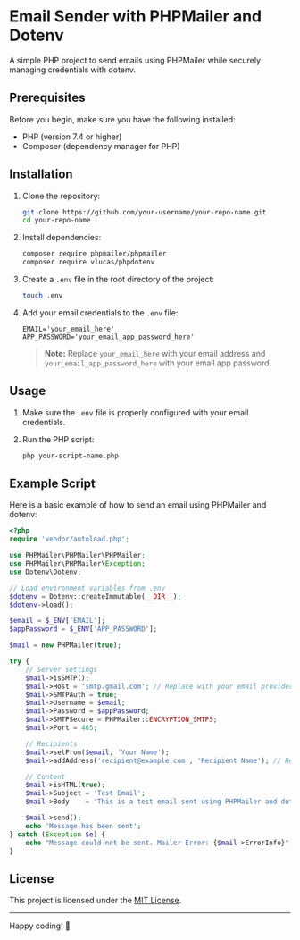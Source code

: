 
# Email Sender with PHPMailer and Dotenv

A simple PHP project to send emails using PHPMailer while securely managing credentials with dotenv.

## Prerequisites

Before you begin, make sure you have the following installed:
- PHP (version 7.4 or higher)
- Composer (dependency manager for PHP)

## Installation

1. Clone the repository:
   ```bash
   git clone https://github.com/your-username/your-repo-name.git
   cd your-repo-name
   ```

2. Install dependencies:
   ```bash
   composer require phpmailer/phpmailer
   composer require vlucas/phpdotenv
   ```

3. Create a `.env` file in the root directory of the project:
   ```bash
   touch .env
   ```

4. Add your email credentials to the `.env` file:
   ```env
   EMAIL='your_email_here'
   APP_PASSWORD='your_email_app_password_here'
   ```

   > **Note:** Replace `your_email_here` with your email address and `your_email_app_password_here` with your email app password.

## Usage

1. Make sure the `.env` file is properly configured with your email credentials.

2. Run the PHP script:
   ```bash
   php your-script-name.php
   ```

## Example Script

Here is a basic example of how to send an email using PHPMailer and dotenv:

```php
<?php
require 'vendor/autoload.php';

use PHPMailer\PHPMailer\PHPMailer;
use PHPMailer\PHPMailer\Exception;
use Dotenv\Dotenv;

// Load environment variables from .env
$dotenv = Dotenv::createImmutable(__DIR__);
$dotenv->load();

$email = $_ENV['EMAIL'];
$appPassword = $_ENV['APP_PASSWORD'];

$mail = new PHPMailer(true);

try {
    // Server settings
    $mail->isSMTP();
    $mail->Host = 'smtp.gmail.com'; // Replace with your email provider's SMTP server
    $mail->SMTPAuth = true;
    $mail->Username = $email;
    $mail->Password = $appPassword;
    $mail->SMTPSecure = PHPMailer::ENCRYPTION_SMTPS;
    $mail->Port = 465;

    // Recipients
    $mail->setFrom($email, 'Your Name');
    $mail->addAddress('recipient@example.com', 'Recipient Name'); // Replace with the recipient's email

    // Content
    $mail->isHTML(true);
    $mail->Subject = 'Test Email';
    $mail->Body    = 'This is a test email sent using PHPMailer and dotenv.';

    $mail->send();
    echo 'Message has been sent';
} catch (Exception $e) {
    echo "Message could not be sent. Mailer Error: {$mail->ErrorInfo}";
}
```

## License

This project is licensed under the [MIT License](LICENSE).

---

Happy coding! 🎉
